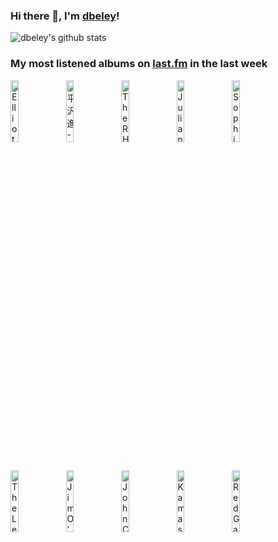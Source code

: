 ### Hi there 👋, I'm [dbeley](https://dbeley.ovh/en)!

![dbeley's github stats](https://github-readme-stats.vercel.app/api?username=dbeley)

### My most listened albums on [last.fm](https://www.last.fm/user/d_beley) in the last week

[<img src='https://lastfm.freetls.fastly.net/i/u/300x300/e90ab6bafb4c40888ed62cab62e72be8.png' width='16%' height='16%' alt='Elliott Smith - New Moon'>](https://www.last.fm/music/elliott%2bsmith/new%2bmoon)&nbsp;
[<img src='https://lastfm.freetls.fastly.net/i/u/300x300/f0a3380d775f493a8a93fef7dfb2ec8f.jpg' width='16%' height='16%' alt='平沢進 - Berserk'>](https://www.last.fm/music/%25e5%25b9%25b3%25e6%25b2%25a2%25e9%2580%25b2/berserk)&nbsp;
[<img src='https://lastfm.freetls.fastly.net/i/u/300x300/cc4d9b5c7c444080c0b7c29e553cff44.jpg' width='16%' height='16%' alt='The RH Factor - Hard Groove'>](https://www.last.fm/music/the%2brh%2bfactor/hard%2bgroove)&nbsp;
[<img src='https://lastfm.freetls.fastly.net/i/u/300x300/0df9a15bfd3a6034a52a04187802ad59.jpg' width='16%' height='16%' alt='Julian Lage - Speak To Me'>](https://www.last.fm/music/julian%2blage/speak%2bto%2bme)&nbsp;
[<img src='https://lastfm.freetls.fastly.net/i/u/300x300/66db8848a78beebb0eeb76654447e1d4.png' width='16%' height='16%' alt='Sophie - Oil of Every Pearl’s Un‐Insides'>](https://www.last.fm/music/sophie/oil%2bof%2bevery%2bpearl%25e2%2580%2599s%2bun%25e2%2580%2590insides)&nbsp;
<br>
[<img src='https://lastfm.freetls.fastly.net/i/u/300x300/2c54400e5fa831de1ad15652b360ed05.png' width='16%' height='16%' alt='The Lemon Twigs - A Dream Is All We Know'>](https://www.last.fm/music/the%2blemon%2btwigs/a%2bdream%2bis%2ball%2bwe%2bknow)&nbsp;
[<img src='https://lastfm.freetls.fastly.net/i/u/300x300/e642ee5ee80f03233ae16b7a868a172b.jpg' width='16%' height='16%' alt='Jim O’Rourke - Eureka'>](https://www.last.fm/music/jim%2bo%25e2%2580%2599rourke/eureka)&nbsp;
[<img src='https://lastfm.freetls.fastly.net/i/u/300x300/5578cab39b47730a9ac36882c44dcf4e.jpg' width='16%' height='16%' alt='John Cale - Paris 1919'>](https://www.last.fm/music/john%2bcale/paris%2b1919)&nbsp;
[<img src='https://lastfm.freetls.fastly.net/i/u/300x300/357674ba00e83e21f4a0d2eb2204cd1d.png' width='16%' height='16%' alt='Kamasi Washington - Fearless Movement'>](https://www.last.fm/music/kamasi%2bwashington/fearless%2bmovement)&nbsp;
[<img src='https://lastfm.freetls.fastly.net/i/u/300x300/cca613c9c5d3480d9ff6ae4636e22e12.jpg' width='16%' height='16%' alt='Red Garland Trio - A Garland Of Red'>](https://www.last.fm/music/red%2bgarland%2btrio/a%2bgarland%2bof%2bred)&nbsp;
<br>
